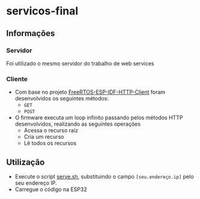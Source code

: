 # servicos-final

## Informações

### Servidor 

Foi utilizado o mesmo servidor do trabalho de web services

### Cliente

- Com base no projeto [FreeRTOS-ESP-IDF-HTTP-Client](https://github.com/SIMS-IOT-Devices/FreeRTOS-ESP-IDF-HTTP-Client) foram desenvolvidos os seguintes métodos:
    - `GET`
    - `POST`
- O firmware executa um loop infinito passando pelos métodos HTTP desenvolvidos, realizando as seguintes operações
    - Acessa o recurso raiz
    - Cria um recurso
    - Lê todos os recursos
    

## Utilização

- Execute o script [serve.sh](./serve.sh), substituindo o campo `[seu.endereço.ip]` pelo seu endereço IP.
- Carregue o código na ESP32